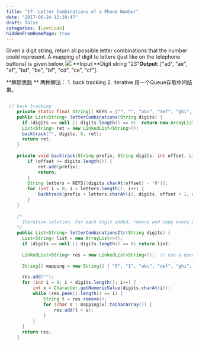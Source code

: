 ```yaml
---
title: "17. Letter Combinations of a Phone Number"
date: "2017-06-24 12:39:47"
draft: false
categories: [LeetCode]
hiddenFromHomePage: true
---
```

Given a digit string, return all possible letter combinations that the number could represent.
A mapping of digit to letters (just like on the telephone buttons) is given below.
![](http://upload.wikimedia.org/wikipedia/commons/thumb/7/73/Telephone-keypad2.svg/200px-Telephone-keypad2.svg.png)
**Input:**Digit string "23"**Output:** ["ad", "ae", "af", "bd", "be", "bf", "cd", "ce", "cf"].

**解题思路 ** 
两种解法： 1. back tracking  2. iterative 用一个Queue存取中间结果。  

```java

 // back tracking
    private static final String[] KEYS = {"", "", "abc", "def", "ghi", "jkl", "mno", "pqrs", "tuv", "wxyz" };
    public List<String> letterCombinations(String digits) {
      if (digits == null || digits.length() == 0)  return new ArrayList<String>();
      List<String> ret = new LinkedList<String>();
      backtrack("", digits, 0, ret);
      return ret;
    }
    
    private void backtrack(String prefix, String digits, int offset, List<String> ret) {
        if (offset >= digits.length()) {
            ret.add(prefix);
            return;
        }
        String letters = KEYS[(digits.charAt(offset) - '0')];
        for (int i = 0; i < letters.length(); i++) {
            backtrack(prefix + letters.charAt(i), digits, offset + 1, ret);
        }
    }
    
    /*
      Iterative solution. For each digit added, remove and copy every element in the queue and add the possible letter to each element, then add the updated elements back into queue again. Repeat this procedure until all the digits are iterated.
    */
    public List<String> letterCombinationsItr(String digits) {
      List<String> list = new ArrayList<>();
      if (digits == null || digits.length() == 0) return list;
      
      LinkedList<String> res = new LinkedList<String>();  // use a queue 
      
      String[] mapping = new String[] { "0", "1", "abc", "def", "ghi", "jkl", "mno", "pqrs", "tuv", "wxyz"};
      
      res.add("");
      for (int i = 0; i < digits.length(); i++) {
          int x = Character.getNumericValue(digits.charAt(i));
          while (res.peek().length() == i) {
              String t = res.remove();
              for (char s : mapping[x].toCharArray()) {
                  res.add(t + s);
              }
          }
      }
      return res;
    }
```
